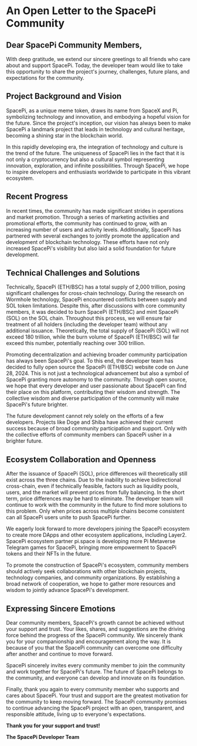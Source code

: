 # An Open Letter to the SpacePi Community

## Dear SpacePi Community Members,

With deep gratitude, we extend our sincere greetings to all friends who care about and support SpacePi. Today, the developer team would like to take this opportunity to share the project's journey, challenges, future plans, and expectations for the community.

## Project Background and Vision

SpacePi, as a unique meme token, draws its name from SpaceX and Pi, symbolizing technology and innovation, and embodying a hopeful vision for the future. Since the project's inception, our vision has always been to make SpacePi a landmark project that leads in technology and cultural heritage, becoming a shining star in the blockchain world.

In this rapidly developing era, the integration of technology and culture is the trend of the future. The uniqueness of SpacePi lies in the fact that it is not only a cryptocurrency but also a cultural symbol representing innovation, exploration, and infinite possibilities. Through SpacePi, we hope to inspire developers and enthusiasts worldwide to participate in this vibrant ecosystem.

## Recent Progress

In recent times, the community has made significant strides in operations and market promotion. Through a series of marketing activities and promotional efforts, the community has continued to grow, with an increasing number of users and activity levels. Additionally, SpacePi has partnered with several exchanges to jointly promote the application and development of blockchain technology. These efforts have not only increased SpacePi's visibility but also laid a solid foundation for future development.

## Technical Challenges and Solutions

Technically, SpacePi (ETH/BSC) has a total supply of 2,000 trillion, posing significant challenges for cross-chain technology. During the research on Wormhole technology, SpacePi encountered conflicts between supply and SOL token limitations. Despite this, after discussions with core community members, it was decided to burn SpacePi (ETH/BSC) and mint SpacePi (SOL) on the SOL chain. Throughout this process, we will ensure fair treatment of all holders (including the developer team) without any additional issuance. Theoretically, the total supply of SpacePi (SOL) will not exceed 180 trillion, while the burn volume of SpacePi (ETH/BSC) will far exceed this number, potentially reaching over 300 trillion.

Promoting decentralization and achieving broader community participation has always been SpacePi's goal. To this end, the developer team has decided to fully open source the SpacePi (ETH/BSC) website code on June 28, 2024. This is not just a technological advancement but also a symbol of SpacePi granting more autonomy to the community. Through open source, we hope that every developer and user passionate about SpacePi can find their place on this platform, contributing their wisdom and strength. The collective wisdom and diverse participation of the community will make SpacePi's future brighter.

The future development cannot rely solely on the efforts of a few developers. Projects like Doge and Shiba have achieved their current success because of broad community participation and support. Only with the collective efforts of community members can SpacePi usher in a brighter future.

## Ecosystem Collaboration and Openness

After the issuance of SpacePi (SOL), price differences will theoretically still exist across the three chains. Due to the inability to achieve bidirectional cross-chain, even if technically feasible, factors such as liquidity pools, users, and the market will prevent prices from fully balancing. In the short term, price differences may be hard to eliminate. The developer team will continue to work with the community in the future to find more solutions to this problem. Only when prices across multiple chains become consistent can all SpacePi users unite to push SpacePi further.

We eagerly look forward to more developers joining the SpacePi ecosystem to create more DApps and other ecosystem applications, including Layer2. SpacePi ecosystem partner pi.space is developing more Pi Metaverse Telegram games for SpacePi, bringing more empowerment to SpacePi tokens and their NFTs in the future.

To promote the construction of SpacePi's ecosystem, community members should actively seek collaborations with other blockchain projects, technology companies, and community organizations. By establishing a broad network of cooperation, we hope to gather more resources and wisdom to jointly advance SpacePi's development.

## Expressing Sincere Emotions

Dear community members, SpacePi's growth cannot be achieved without your support and trust. Your likes, shares, and suggestions are the driving force behind the progress of the SpacePi community. We sincerely thank you for your companionship and encouragement along the way. It is because of you that the SpacePi community can overcome one difficulty after another and continue to move forward.

SpacePi sincerely invites every community member to join the community and work together for SpacePi's future. The future of SpacePi belongs to the community, and everyone can develop and innovate on its foundation.

Finally, thank you again to every community member who supports and cares about SpacePi. Your trust and support are the greatest motivation for the community to keep moving forward. The SpacePi community promises to continue advancing the SpacePi project with an open, transparent, and responsible attitude, living up to everyone's expectations.

**Thank you for your support and trust!**

**The SpacePi Developer Team**

